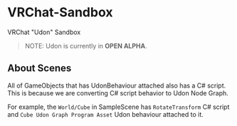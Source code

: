 # VRChat-Sandbox

VRChat "Udon" Sandbox

> NOTE: Udon is currently in **OPEN ALPHA**.


## About Scenes

All of GameObjects that has UdonBehaviour attached also has a C# script.  
This is because we are converting C# script behavior to Udon Node Graph.

For example, the `World/Cube` in SampleScene has `RotateTransform` C# script and `Cube Udon Graph Program Asset` Udon behaviour attached to it.
